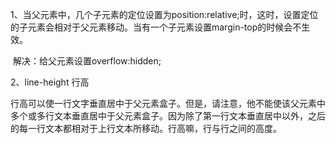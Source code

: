 1、当父元素中，几个子元素的定位设置为position:relative;时，这时，设置定位的子元素会相对于父元素移动。当有一个子元素设置margin-top的时候会不生效。

​	解决：给父元素设置overflow:hidden;

2、line-height 行高

行高可以使一行文字垂直居中于父元素盒子。但是，请注意，他不能使该父元素中多个或多行文本垂直居中于父元素盒子。因为除了第一行文本垂直居中以外，之后的每一行文本都相对于上行文本所移动。行高嘛，行与行之间的高度。 